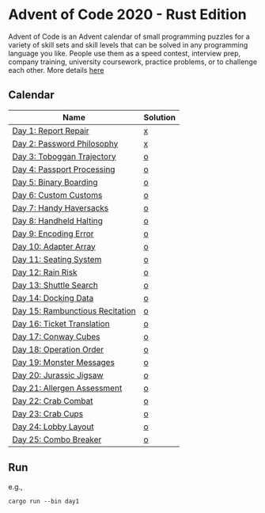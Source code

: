 # Advent of Code 2020 - Rust Edition

Advent of Code is an Advent calendar of small programming puzzles for a variety of skill sets and skill levels that can be solved in any programming language you like. People use them as a speed contest, interview prep, company training, university coursework, practice problems, or to challenge each other. More details [here](https://adventofcode.com/2020/about)

## Calendar

|Name                                                                       |Solution                  |
|---------------------------------------------------------------------------|--------------------------|
|[Day 1: Report Repair](https://adventofcode.com/2020/day/1)                |[x](src/bin/day1.rs)      |
|[Day 2: Password Philosophy](https://adventofcode.com/2020/day/2)          |[x](src/bin/day2.rs)      |
|[Day 3: Toboggan Trajectory](https://adventofcode.com/2020/day/3)          |[o](src/bin/day3.rs)      |
|[Day 4: Passport Processing](https://adventofcode.com/2020/day/4)          |[o](src/bin/day4.rs)      |
|[Day 5: Binary Boarding](https://adventofcode.com/2020/day/5)              |[o](src/bin/day5.rs)      |
|[Day 6: Custom Customs](https://adventofcode.com/2020/day/6)               |[o](src/bin/day6.rs)      |
|[Day 7: Handy Haversacks](https://adventofcode.com/2020/day/7)             |[o](src/bin/day7.rs)      |
|[Day 8: Handheld Halting](https://adventofcode.com/2020/day/8)             |[o](src/bin/day8.rs)      |
|[Day 9: Encoding Error](https://adventofcode.com/2020/day/9)               |[o](src/bin/day9.rs)      |
|[Day 10: Adapter Array](https://adventofcode.com/2020/day/10)              |[o](src/bin/day10.rs)     |
|[Day 11: Seating System](https://adventofcode.com/2020/day/11)             |[o](src/bin/day11.rs)     |
|[Day 12: Rain Risk](https://adventofcode.com/2020/day/12)                  |[o](src/bin/day12.rs)     |
|[Day 13: Shuttle Search](https://adventofcode.com/2020/day/13)             |[o](src/bin/day13.rs)     |
|[Day 14: Docking Data](https://adventofcode.com/2020/day/14)               |[o](src/bin/day14.rs)     |
|[Day 15: Rambunctious Recitation](https://adventofcode.com/2020/day/15)    |[o](src/bin/day15.rs)     |
|[Day 16: Ticket Translation](https://adventofcode.com/2020/day/16)         |[o](src/bin/day16.rs)     |
|[Day 17: Conway Cubes](https://adventofcode.com/2020/day/17)               |[o](src/bin/day17.rs)     |
|[Day 18: Operation Order](https://adventofcode.com/2020/day/18)            |[o](src/bin/day18.rs)     |
|[Day 19: Monster Messages](https://adventofcode.com/2020/day/19)           |[o](src/bin/day19.rs)     |
|[Day 20: Jurassic Jigsaw](https://adventofcode.com/2020/day/20)            |[o](src/bin/day20.rs)     |
|[Day 21: Allergen Assessment](https://adventofcode.com/2020/day/21)        |[o](src/bin/day21.rs)     |
|[Day 22: Crab Combat](https://adventofcode.com/2020/day/22)                |[o](src/bin/day22.rs)     |
|[Day 23: Crab Cups](https://adventofcode.com/2020/day/23)                  |[o](src/bin/day23.rs)     |
|[Day 24: Lobby Layout](https://adventofcode.com/2020/day/24)               |[o](src/bin/day24.rs)     |
|[Day 25: Combo Breaker](https://adventofcode.com/2020/day/25)              |[o](src/bin/day25.rs)     |


## Run

e.g., 
```
cargo run --bin day1

```

